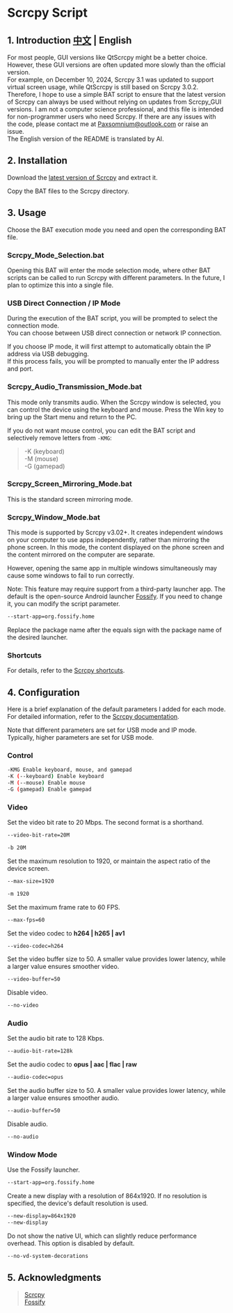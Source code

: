 # Scrcpy Script
## 1. Introduction [中文](README.md) | English
For most people, GUI versions like QtScrcpy might be a better choice.\
However, these GUI versions are often updated more slowly than the official version.\
For example, on December 10, 2024, Scrcpy 3.1 was updated to support virtual screen usage, while QtScrcpy is still based on Scrcpy 3.0.2.
Therefore, I hope to use a simple BAT script to ensure that the latest version of Scrcpy can always be used without relying on updates from Scrcpy_GUI versions.
I am not a computer science professional, and this file is intended for non-programmer users who need Scrcpy. If there are any issues with the code, please contact me at Paxsomnium@outlook.com or raise an issue.\
The English version of the README is translated by AI.

## 2. Installation
Download the [latest version of Scrcpy](https://github.com/Genymobile/scrcpy) and extract it.

Copy the BAT files to the Scrcpy directory.

## 3. Usage

Choose the BAT execution mode you need and open the corresponding BAT file.

### Scrcpy_Mode_Selection.bat
Opening this BAT will enter the mode selection mode, where other BAT scripts can be called to run Scrcpy with different parameters. In the future, I plan to optimize this into a single file.

### USB Direct Connection / IP Mode
During the execution of the BAT script, you will be prompted to select the connection mode. \
You can choose between USB direct connection or network IP connection.

If you choose IP mode, it will first attempt to automatically obtain the IP address via USB debugging. \
If this process fails, you will be prompted to manually enter the IP address and port.

### Scrcpy_Audio_Transmission_Mode.bat
This mode only transmits audio. When the Scrcpy window is selected, you can control the device using the keyboard and mouse. Press the Win key to bring up the Start menu and return to the PC.

If you do not want mouse control, you can edit the BAT script and selectively remove letters from `-KMG`:
>-K (keyboard) \
>-M (mouse) \
>-G (gamepad)

### Scrcpy_Screen_Mirroring_Mode.bat
This is the standard screen mirroring mode.

### Scrcpy_Window_Mode.bat
This mode is supported by Scrcpy v3.02+. It creates independent windows on your computer to use apps independently, rather than mirroring the phone screen. In this mode, the content displayed on the phone screen and the content mirrored on the computer are separate.

However, opening the same app in multiple windows simultaneously may cause some windows to fail to run correctly.

Note: This feature may require support from a third-party launcher app. The default is the open-source Android launcher [Fossify](https://github.com/FossifyOrg/Launcher). If you need to change it, you can modify the script parameter.
```bash
--start-app=org.fossify.home
```
Replace the package name after the equals sign with the package name of the desired launcher.

### Shortcuts
For details, refer to the [Scrcpy shortcuts](https://github.com/Genymobile/scrcpy/blob/master/doc/shortcuts.md).

## 4. Configuration

Here is a brief explanation of the default parameters I added for each mode. \
For detailed information, refer to the [Scrcpy documentation](https://github.com/Genymobile/scrcpy/tree/master/doc).

Note that different parameters are set for USB mode and IP mode. \
Typically, higher parameters are set for USB mode.

### Control
```bash
-KMG Enable keyboard, mouse, and gamepad
-K (--keyboard) Enable keyboard
-M (--mouse) Enable mouse
-G (gamepad) Enable gamepad
```

### Video
Set the video bit rate to 20 Mbps. The second format is a shorthand.
```bash
--video-bit-rate=20M
```
```bash
-b 20M
```
Set the maximum resolution to 1920, or maintain the aspect ratio of the device screen.
```bash
--max-size=1920
```
```bash
-m 1920
```
Set the maximum frame rate to 60 FPS.
```bash
--max-fps=60
```
Set the video codec to **h264 | h265 | av1**
```bash
--video-codec=h264
```
Set the video buffer size to 50. A smaller value provides lower latency, while a larger value ensures smoother video.
```bash
--video-buffer=50
```
Disable video.
```bash
--no-video
```

### Audio
Set the audio bit rate to 128 Kbps.
```bash
--audio-bit-rate=128k
```
Set the audio codec to **opus | aac | flac | raw**
```bash
--audio-codec=opus
```
Set the audio buffer size to 50. A smaller value provides lower latency, while a larger value ensures smoother audio.
```bash
--audio-buffer=50
```
Disable audio.
```bash
--no-audio
```

### Window Mode

Use the Fossify launcher.
```bash
--start-app=org.fossify.home
```
Create a new display with a resolution of 864x1920. If no resolution is specified, the device's default resolution is used.
```bash
--new-display=864x1920
--new-display
```
Do not show the native UI, which can slightly reduce performance overhead. This option is disabled by default.
```bash
--no-vd-system-decorations
```

## 5. Acknowledgments
>[Scrcpy](https://github.com/Genymobile/scrcpy) \
>[Fossify](https://github.com/FossifyOrg/Launcher)
